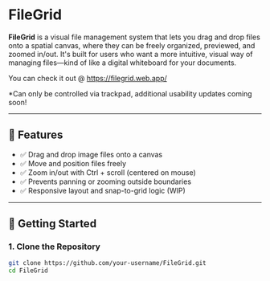 # FileGrid

**FileGrid** is a visual file management system that lets you drag and drop files onto a spatial canvas, where they can be freely organized, previewed, and zoomed in/out. It's built for users who want a more intuitive, visual way of managing files—kind of like a digital whiteboard for your documents.

You can check it out @ https://filegrid.web.app/

*Can only be controlled via trackpad, additional usability updates coming soon!

---

## 🔧 Features

- ✅ Drag and drop image files onto a canvas
- ✅ Move and position files freely
- ✅ Zoom in/out with Ctrl + scroll (centered on mouse)
- ✅ Prevents panning or zooming outside boundaries
- ✅ Responsive layout and snap-to-grid logic (WIP)

---

## 🚀 Getting Started

### 1. Clone the Repository

```bash
git clone https://github.com/your-username/FileGrid.git
cd FileGrid
